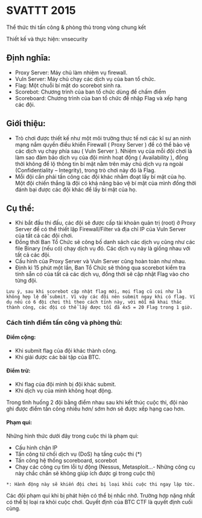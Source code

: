 ﻿# SVATTT 2015
Thể thức thi tấn công & phòng thủ trong vòng chung kết

Thiết kế và thực hiện: vnsecurity

## Định nghĩa:
- Proxy Server: Máy chủ làm nhiệm vụ firewall.
- Vuln Server: Máy chủ chạy các dịch vụ của ban tổ chức.
- Flag: Một chuỗi bí mật do scorebot sinh ra.
- Scorebot: Chương trình của ban tổ chức dùng để chấm điểm
- Scoreboard: Chương trình của ban tổ chức để nhập Flag và xếp hạng các đội.

## Giới thiệu:
-  Trò chơi được thiết kế như một môi trường thực tế nơi các kĩ sư an ninh mạng nắm quyền điều khiển Firewall ( Proxy Server ) để có thể bảo vệ các dịch vụ chạy phía sau ( Vuln Server ). Nhiệm vụ của mỗi đội chơi là làm sao đảm bảo dịch vụ của đội mình hoạt động ( Availability ), đồng thời không để lộ thông tin bí mật nằm trên máy chủ dịch vụ ra ngoài (Confidentiality – Integrity), trong trò chơi này đó là Flag.
- Mỗi đội cần phải tấn công các đội khác nhằm đoạt lấy bí mật của họ. Một đội chiến thắng là đội có khả năng bảo vệ bí mật của mình đồng thời đánh bại được các đội khác để lấy bí mật của họ.

## Cụ thể:
- Khi bắt đầu thi đấu, các đội sẽ được cấp tài khoản quản trị (root) ở Proxy Server để có thể thiết lập Firewall/Filter và địa chỉ IP của Vuln Server của tất cả các đội chơi.
- Đồng thời Ban Tổ Chức sẽ công bố danh sách các dịch vụ cũng như các file Binary (nếu có) chạy dịch vụ đó. Các dịch vụ này là giống nhau với tất cả các đội.
- Cấu hình của Proxy Server và Vuln Server cũng hoàn toàn như nhau.
- Định kì 15 phút một lần, Ban Tổ Chức sẽ thông qua scorebot kiểm tra tính sẵn có của tất cả các dịch vụ, đồng thời sẽ cập nhật Flag vào cho từng đội.


`Lưu ý, sau khi scorebot cập nhật flag mới, mọi flag cũ coi như là không hợp lệ để submit. Vì vậy các đội nên submit ngay khi có flag. Ví dụ nếu có 6 đội chơi thì theo cách tính này, với mỗi mã khai thác thành công, các đội có thể lấy được tối đã 4x5 = 20 Flag trong 1 giờ.`


### Cách tính điểm tấn công và phòng thủ:
#### Điểm cộng:
- Khi submit flag của đội khác thành công.
- Khi giải được các bài tập của BTC.

#### Điểm trừ:
- Khi flag của đội mình bị đội khác submit.
- Khi dịch vụ của mình không hoạt động.

Trong tình huống 2 đội bằng điểm nhau sau khi kết thúc cuộc thi, đội nào ghi được điểm tấn công nhiều hơn/ sớm hơn sẽ được xếp hạng cao hơn.

#### Phạm qui:
Những hình thức dưới đây trong cuộc thi là phạm qui:
- Cấu hình chặn IP
- Tấn công từ chối dịch vụ (DoS) hạ tầng cuộc thi (*)
- Tấn công hệ thống scoreboard, scorebot
- Chạy các công cụ tìm lỗi tự động (Nessus, Metasploit…- Những công cụ này chắc chắn sẽ không giúp ích được gì trong cuộc thi)

`*: Hành động này sẽ khiến đội chơi bị loại khỏi cuộc thi ngay lập tức.`

Các đội phạm qui khi bị phát hiện có thể bị nhắc nhở. Trường hợp nặng nhất có thể bị loại ra khỏi cuộc chơi. Quyết định của BTC CTF là quyết định cuối cùng.
